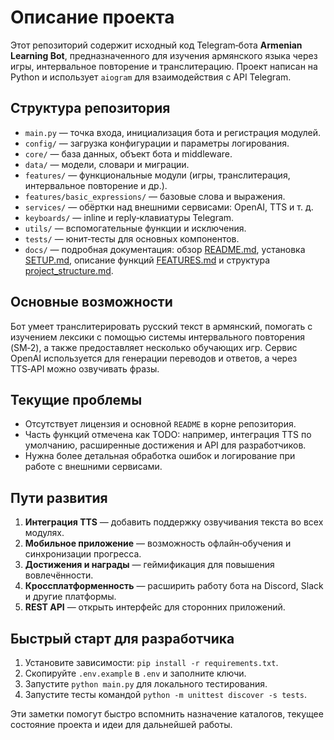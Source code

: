 # Описание проекта

Этот репозиторий содержит исходный код Telegram‑бота **Armenian Learning Bot**, предназначенного для изучения армянского языка через игры, интервальное повторение и транслитерацию. Проект написан на Python и использует `aiogram` для взаимодействия с API Telegram.

## Структура репозитория

- `main.py` — точка входа, инициализация бота и регистрация модулей.
- `config/` — загрузка конфигурации и параметры логирования.
- `core/` — база данных, объект бота и middleware.
- `data/` — модели, словари и миграции.
- `features/` — функциональные модули (игры, транслитерация, интервальное повторение и др.).
- `features/basic_expressions/` — базовые слова и выражения.
- `services/` — обёртки над внешними сервисами: OpenAI, TTS и т. д.
- `keyboards/` — inline и reply‑клавиатуры Telegram.
- `utils/` — вспомогательные функции и исключения.
- `tests/` — юнит‑тесты для основных компонентов.
- `docs/` — подробная документация: обзор [README.md](docs/README.md), установка [SETUP.md](docs/SETUP.md), описание функций [FEATURES.md](docs/FEATURES.md) и структура [project_structure.md](docs/project_structure.md).

## Основные возможности

Бот умеет транслитерировать русский текст в армянский, помогать с изучением лексики с помощью системы интервального повторения (SM‑2), а также предоставляет несколько обучающих игр. Сервис OpenAI используется для генерации переводов и ответов, а через TTS‑API можно озвучивать фразы.

## Текущие проблемы

- Отсутствует лицензия и основной `README` в корне репозитория.
- Часть функций отмечена как TODO: например, интеграция TTS по умолчанию, расширенные достижения и API для разработчиков.
- Нужна более детальная обработка ошибок и логирование при работе с внешними сервисами.

## Пути развития

1. **Интеграция TTS** — добавить поддержку озвучивания текста во всех модулях.
2. **Мобильное приложение** — возможность офлайн‑обучения и синхронизации прогресса.
3. **Достижения и награды** — геймификация для повышения вовлечённости.
4. **Кроссплатформенность** — расширить работу бота на Discord, Slack и другие платформы.
5. **REST API** — открыть интерфейс для сторонних приложений.

## Быстрый старт для разработчика

1. Установите зависимости: `pip install -r requirements.txt`.
2. Скопируйте `.env.example` в `.env` и заполните ключи.
3. Запустите `python main.py` для локального тестирования.
4. Запустите тесты командой `python -m unittest discover -s tests`.

Эти заметки помогут быстро вспомнить назначение каталогов, текущее состояние проекта и идеи для дальнейшей работы.
